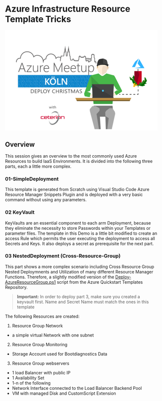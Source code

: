 # Azure Infrastructure Resource Template Tricks
![Deploy Christmas](https://raw.githubusercontent.com/ceterion/ct.arm.meetup.deploychristmas/master/03-NestedDeployment/CustomScripts/resources/deployazure.png)

## Overview
This session gives an overview to the most commonly used Azure Resources to build IaaS Environments. It is divided into the following three parts, each a little more complex.

### 01-SimpleDeployment
This template is generated from Scratch using Visual Studio Code Azure Resource Manager Snippets Plugin and is deployed with a very basic command without using any parameters.

### 02 KeyVault
KeyVaults are an essential component to each arm Deployment, because they eliminate the necessity to store Passwords within your Templates or parameter files.
The template in this Demo is a little bit modified to create an access Rule which permits the user executing the deployment to access all Secrets and Keys.
It also deploys a secret as prerequisite for the next part.

### 03 NestedDeployment (Cross-Resource-Group)
This part shows a more complex scenario including Cross Resource Group Nested Deploymnents and Utilization of many different Resource Manager Functions. Therefore, a slightly modified version of the [Deploy-AzureResourceGroup.ps1](https://github.com/Azure/azure-quickstart-templates/blob/master/Deploy-AzureResourceGroup.ps1) script from the Azure Quickstart Templates Repository.

> **Important:** In order to deploy part 3, make sure you created a keyvault first. Name and Secret Name must match the ones in this template

The following Resources are created:
1. Resource Group Network
  * a simple virtual Network with one subnet
2. Resource Group Monitoring 
  * Storage Account used for Bootdiagnostics Data
3. Resource Group webservers
  * 1 load Balancer with public IP
  * 1 Availability Set
  * 1-n of the following
  * Network Interface connected to the Load Balancer Backend Pool
  * VM with managed Disk and CustomScript Extension
